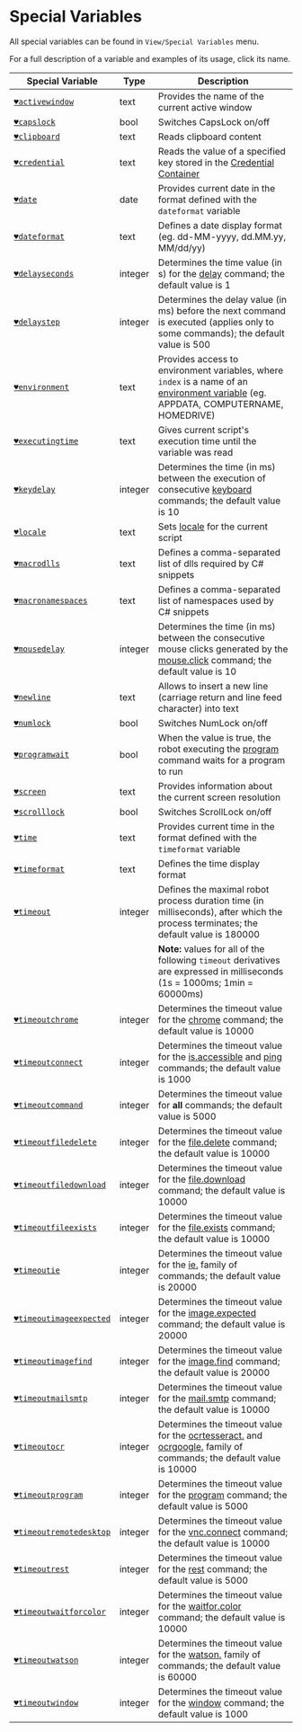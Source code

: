 # Special Variables

All special variables can be found in `View/Special Variables` menu.

For a full description of a variable and examples of its usage, click its name.

| Special Variable | Type | Description |
| ---------------- | ----------- | ---------------- |
| [`♥activewindow`](../G1ANT.Addons/Variables/ActiveWindowVariable.md) | text | Provides the name of the current active window |
| [`♥capslock`](../G1ANT.Addons/Variables/CapsLockVariable.md) | bool | Switches CapsLock on/off |
| [`♥clipboard`](../G1ANT.Addons/Variables/ClipboardVariable.md) | text | Reads clipboard content |
| [`♥credential`](../G1ANT.Addons/Variables/CredentialVariable.md) | text | Reads the value of a specified key stored in the [Credential Container](../g1ant.robot-window/auxiliary-windows/credential-container.md) |
| [`♥date`](../G1ANT.Addons/Variables/DateVariable.md) | date | Provides current date in the format defined with the `dateformat` variable |
| [`♥dateformat`](../G1ANT.Addons/Variables/DateFormatVariable.md) | text | Defines a date display format (eg. dd-MM-yyyy, dd.MM.yy, MM\/dd\/yy) |
| [`♥delayseconds`](../G1ANT.Addons/Variables/DelaySecondsVariable.md) | integer | Determines the time value (in s) for the [delay](../G1ANT.Addons/G1ANT.Addon.Core/Commands/DelayCommand.md) command; the default value is 1 |
| [`♥delaystep`](../G1ANT.Addons/Variables/DelayStepVariable.md) | integer | Determines the delay value (in ms) before the next command is executed (applies only to some commands); the default value is 500 |
| [`♥environment`](../G1ANT.Addons/Variables/EnvironmentVariable.md) | text | Provides access to environment variables, where `index` is a name of an [environment variable](environment.md) (eg. APPDATA, COMPUTERNAME, HOMEDRIVE) |
| [`♥executingtime`](../G1ANT.Addons/Variables/ExecutingTimeVariable.md) | text | Gives current script's execution time until the variable was read |
| [`♥keydelay`](../G1ANT.Addons/Variables/KeyDelayVariable.md) | integer | Determines the time (in ms) between the execution of consecutive [keyboard](../G1ANT.Addons/G1ANT.Addon.Core/Commands/KeyboardCommand.md) commands; the default value is 10 |
| [`♥locale`](../G1ANT.Addons/Variables/LocaleVariable.md) | text | Sets [locale](http://download1.parallels.com/SiteBuilder/Windows/docs/3.2/en_US/sitebulder-3.2-win-sdk-localization-pack-creation-guide/30801.htm) for the current script |
| [`♥macrodlls`](../G1ANT.Addons/Variables/MacroDllsVariable.md) | text | Defines a comma-separated list of dlls required by C# snippets |
| [`♥macronamespaces`](../G1ANT.Addons/Variables/MacroNamespacesVariable.md) | text | Defines a comma-separated list of namespaces used by C# snippets |
| [`♥mousedelay`](../G1ANT.Addons/Variables/MouseDelayVariable.md) | integer | Determines the time (in ms) between the consecutive mouse clicks generated by the [mouse.click](../G1ANT.Addons/G1ANT.Addon.Core/Commands/MouseClickCommand.md) command; the default value is 10 |
| [`♥newline`](../G1ANT.Addons/Variables/NewLineVariable.md) | text | Allows to insert a new line (carriage return and line feed character) into text |
| [`♥numlock`](../G1ANT.Addons/Variables/NumLockVariable.md) | bool | Switches NumLock on/off |
| [`♥programwait`](../G1ANT.Addons/Variables/ProgramWaitVariable.md) | bool | When the value is true, the robot executing the [program](../G1ANT.Addons/G1ANT.Addon.Core/Commands/ProgramCommand.md) command waits for a program to run |
| [`♥screen`](../G1ANT.Addons/Variables/ScreenVariable.md) | text | Provides information about the current screen resolution |
| [`♥scrolllock`](../G1ANT.Addons/Variables/ScrollLockVariable.md) | bool | Switches ScrollLock on/off |
| [`♥time`](../G1ANT.Addons/Variables/TimeVariable.md) | text | Provides current time in the format defined with the `timeformat` variable |
| [`♥timeformat`](../G1ANT.Addons/Variables/TimeFormatVariable.md) | text | Defines the time display format |
| [`♥timeout`](../G1ANT.Addons/Variables/TimeoutVariable.md) | integer | Defines the maximal robot process duration time (in milliseconds), after which the process terminates; the default value is 180000 |
|||**Note:** values for all of the following `timeout` derivatives are expressed in milliseconds (1s = 1000ms; 1min = 60000ms) |
| [`♥timeoutchrome`](../G1ANT.Addons/Variables/TimeoutChromeVariable.md) | integer | Determines the timeout value for the [chrome](../G1ANT.Addons/G1ANT.Addon.Core/Commands/ChromeCommand.md) command; the default value is 10000 |
| [`♥timeoutconnect`](../G1ANT.Addons/Variables/TimeoutConnectVariable.md) | integer | Determines the timeout value for the [is.accessible](../G1ANT.Addons/G1ANT.Addon.Net/Commands/IsAccessibleCommand.md) and [ping](../G1ANT.Addons/G1ANT.Addon.Net/Commands/PingCommand.md) commands; the default value is 1000 |
| [`♥timeoutcommand`](../G1ANT.Addons/Variables/TimeoutCommandVariable.md) | integer | Determines the timeout value for **all** commands; the default value is 5000 |
| [`♥timeoutfiledelete`](../G1ANT.Addons/Variables/TimeoutFileDeleteVariable.md) | integer | Determines the timeout value for the [file.delete](../G1ANT.Addons/G1ANT.Addon.Core/Commands/FileDeleteCommand.md) command; the default value is 10000 |
| [`♥timeoutfiledownload`](../G1ANT.Addons/Variables/TimeoutFileDownloadVariable.md) | integer | Determines the timeout value for the [file.download](../G1ANT.Addons/G1ANT.Addon.Core/Commands/FileDownloadCommand.md) command; the default value is 10000 |
| [`♥timeoutfileexists`](../G1ANT.Addons/Variables/TimeoutFileExistsVariable.md) | integer | Determines the timeout value for the [file.exists](../G1ANT.Addons/G1ANT.Addon.Core/Commands/FileExistsCommand.md) command; the default value is 10000 |
| [`♥timeoutie`](../G1ANT.Addons/G1ANT.Addon.IExplorer/Variables/TimeoutIEVariable.md) | integer | Determines the timeout value for the [ie.](../G1ANT.Addons/G1ANT.Addon.IExplorer/Addon.md) family of commands; the default value is 20000 |
| [`♥timeoutimageexpected`](../G1ANT.Addons/G1ANT.Addon.Images/Variables/TimeoutImageExpectedVariable.md) | integer | Determines the timeout value for the [image.expected](../G1ANT.Addons/G1ANT.Addon.Images/Commands/ImageExpectedCommand.md) command; the default value is 20000 |
| [`♥timeoutimagefind`](../G1ANT.Addons/G1ANT.Addon.Images/Variables/TimeoutImageFindVariable.md) | integer | Determines the timeout value for the [image.find](../G1ANT.Addons/G1ANT.Addon.Images/Commands/ImageFindCommand.md) command; the default value is 20000 |
| [`♥timeoutmailsmtp`](../G1ANT.Addons/G1ANT.Addon.Net/Variables/TimeoutMailSmtpVariable.md) | integer | Determines the timeout value for the [mail.smtp](../G1ANT.Addons/G1ANT.Addon.Net/Commands/MailSmtpCommand.md) command; the default value is 10000 |
| [`♥timeoutocr`](../G1ANT.Addons/G1ANT.Addon.Ocr.Google/Variables/TimeoutOcrVariable.md) | integer | Determines the timeout value for the [ocrtesseract.](../G1ANT.Addons/G1ANT.Addon.Ocr.Tesseract/Addon.md) and [ocrgoogle.](../G1ANT.Addons/G1ANT.Addon.Ocr.Google/Addon.md) family of commands; the default value is 10000 |
| [`♥timeoutprogram`](../G1ANT.Addons/Variables/TimeoutProgramVariable.md) | integer | Determines the timeout value for the [program](../G1ANT.Addons/G1ANT.Addon.Core/Commands/ProgramCommand.md) command; the default value is 5000 |
| [`♥timeoutremotedesktop`](../G1ANT.Addons/G1ANT.Addon.Net/Variables/TimeoutRemoteDesktopVariable.md) | integer | Determines the timeout value for the [vnc.connect](../G1ANT.Addons/G1ANT.Addon.Net/Commands/VncConnectCommand.md) command; the default value is 10000 |
| [`♥timeoutrest`](../G1ANT.Addons/G1ANT.Addon.Net/Variables/TimeoutRestVariable.md) | integer | Determines the timeout value for the [rest](../G1ANT.Addons/G1ANT.Addon.Net/Commands/RestCommand.md) command; the default value is 5000 |
| [`♥timeoutwaitforcolor`](../G1ANT.Addons/Variables/TimeoutWaitForColorVariable.md) | integer | Determines the timeout value for the [waitfor.color](../G1ANT.Addons/G1ANT.Addon.Core/Commands/WaitforColorCommand.cs) command; the default value is 10000 |
| [`♥timeoutwatson`](../G1ANT.Addons/G1ANT.Addon.Watson/Variables/TimeoutWatsonVariable.md) | integer | Determines the timeout value for the [watson.](../G1ANT.Addons/G1ANT.Addon.Watson/Addon.md) family of commands; the default value is 60000 |
| [`♥timeoutwindow`](../G1ANT.Addons/Variables/TimeoutWindowVariable.md) | integer | Determines the timeout value for the [window](../G1ANT.Addons/G1ANT.Addon.Core/Commands/WindowCommand.md) command; the default value is 1000 |

